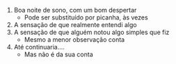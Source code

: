 1. Boa noite de sono, com um bom despertar
    * Pode ser substituído por picanha, às vezes
2. A sensação de que realmente entendi algo
3. A sensação de que alguém notou algo simples que fiz
    * Mesmo a menor observação conta
4. Até continuaria....
    * Mas não é da sua conta
